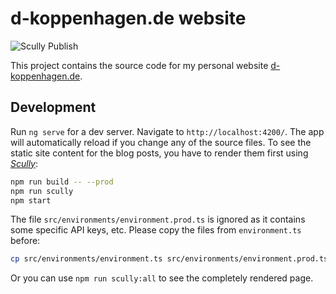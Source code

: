 # d-koppenhagen.de website

![Scully Publish](https://github.com/d-koppenhagen/d-koppenhagen.de/workflows/Scully%20Publish/badge.svg)

This project contains the source code for my personal website [d-koppenhagen.de](https://d-koppenhagen.de).

## Development

Run `ng serve` for a dev server. Navigate to `http://localhost:4200/`. The app will automatically reload if you change any of the source files.
To see the static site content for the blog posts, you have to render them first using [_Scully_](https://github.com/scullyio/scully):

```bash
npm run build -- --prod
npm run scully
npm start
```

The file `src/environments/environment.prod.ts` is ignored as it contains some specific API keys, etc. Please copy the files from `environment.ts` before:

```bash
cp src/environments/environment.ts src/environments/environment.prod.ts
```

Or you can use `npm run scully:all` to see the completely rendered page.
